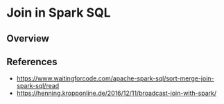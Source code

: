# Join in Spark SQL

## Overview


## References

* https://www.waitingforcode.com/apache-spark-sql/sort-merge-join-spark-sql/read
* https://henning.kropponline.de/2016/12/11/broadcast-join-with-spark/